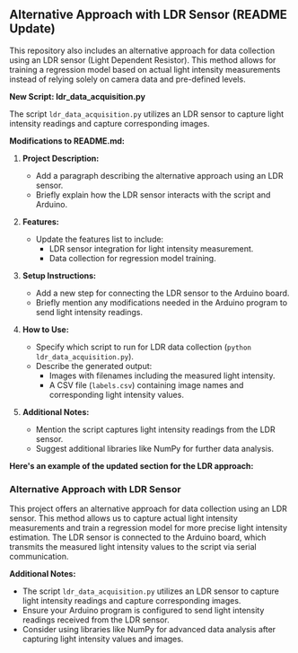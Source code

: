##  Alternative Approach with LDR Sensor (README Update)

This repository also includes an alternative approach for data collection using an LDR sensor (Light Dependent Resistor). This method allows for training a regression model based on actual light intensity measurements instead of relying solely on camera data and pre-defined levels.

**New Script: ldr_data_acquisition.py**

The script `ldr_data_acquisition.py` utilizes an LDR sensor to capture light intensity readings and capture corresponding images.

**Modifications to README.md:**

1. **Project Description:**
    - Add a paragraph describing the alternative approach using an LDR sensor.
    - Briefly explain how the LDR sensor interacts with the script and Arduino.

2. **Features:**
    - Update the features list to include:
        - LDR sensor integration for light intensity measurement.
        - Data collection for regression model training.

3. **Setup Instructions:**
    - Add a new step for connecting the LDR sensor to the Arduino board.
    - Briefly mention any modifications needed in the Arduino program to send light intensity readings.

4. **How to Use:**
    - Specify which script to run for LDR data collection (`python ldr_data_acquisition.py`).
    - Describe the generated output:
        - Images with filenames including the measured light intensity.
        - A CSV file (`labels.csv`) containing image names and corresponding light intensity values.

5. **Additional Notes:**
    - Mention the script captures light intensity readings from the LDR sensor.
    - Suggest additional libraries like NumPy for further data analysis.


**Here's an example of the updated section for the LDR approach:**

###  Alternative Approach with LDR Sensor

This project offers an alternative approach for data collection using an LDR sensor. This method allows us to capture actual light intensity measurements and train a regression model for more precise light intensity estimation. The LDR sensor is connected to the Arduino board, which transmits the measured light intensity values to the script via serial communication.

**Additional Notes:**

* The script `ldr_data_acquisition.py` utilizes an LDR sensor to capture light intensity readings and capture corresponding images.
* Ensure your Arduino program is configured to send light intensity readings received from the LDR sensor.
* Consider using libraries like NumPy for advanced data analysis after capturing light intensity values and images.
